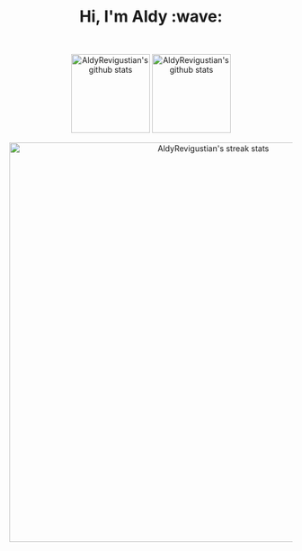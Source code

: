 <h1 align='center' >Hi, I'm Aldy :wave:</h1>

<br/>

<p align='center'>
  <img align="center" height="140px" src="https://github-readme-stats.vercel.app/api/top-langs/?username=AldyRevigustian&layout=compact&theme=react&hide_border=true&bg_color=2E3440&title_color=F85D7F&icon_color=F8D866" alt="AldyRevigustian's github stats"/>
  </a>
  <a href="https://github.com/AldyRevigustian/">
  <img align="center" height="140px" src="https://github-readme-stats.vercel.app/api?username=AldyRevigustian&hide=issues&show_icons=true&include_all_commits=true&count_private=true&theme=react&hide_border=true&bg_color=2E3440&title_color=F85D7F&icon_color=F8D866" alt="AldyRevigustian's github stats" />
  </a><br/><br/>
  <a href="https://github.com/AldyRevigustian/">
  <img align="center" width="710px" src="https://github-readme-streak-stats.herokuapp.com/?user=AldyRevigustian&theme=react&fire=FFF&ring=F85D7F&currStreakLabel=F85D7F&sideNums=F85D7F&currStreakNum=F85D7F&sideLabels=FFF&hide_border=true&background=2E3440" alt="AldyRevigustian's streak stats"/>
  </a><br/><br/>
</p>
